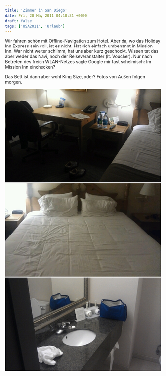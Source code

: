 ```yaml
---
title: 'Zimmer in San Diego'
date: Fri, 20 May 2011 04:10:31 +0000
draft: false
tags: ['USA2011', 'Urlaub']
---
```


Wir fahren schön mit Offline-Navigation zum Hotel. Aber da, wo das Holiday Inn Express sein soll, ist es nicht. Hat sich einfach umbenannt in Mission Inn. War nicht weiter schlimm, hat uns aber kurz geschockt. Wissen tat das aber weder das Navi, noch der Reiseveranstalter (lt. Voucher). Nur nach Betreten des freien WLAN-Netzes sagte Google mir fast schelmisch: Im Mission Inn einchecken?

Das Bett ist dann aber wohl King Size, oder? Fotos von Außen folgen morgen.

![-485329312](/urlaub11to15-images/11/485329312-scaled1000.jpg?w=300)
![-1147916155](/urlaub11to15-images/11/1147916155-scaled10001.jpg?w=300)
![-484405791](/urlaub11to15-images/11/484405791-scaled1000.jpg?w=300)